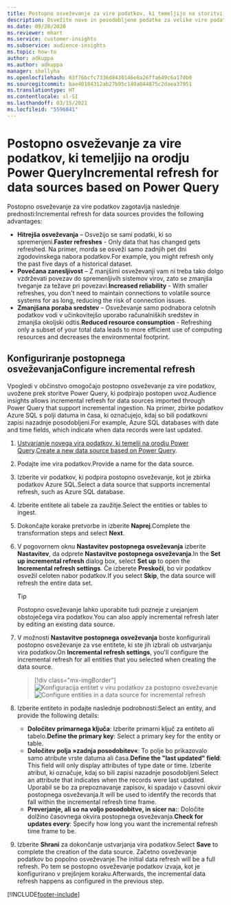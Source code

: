 ```yaml
---
title: Postopno osveževanje za vire podatkov, ki temeljijo na storitvi Power Query
description: Osvežite nove in posodobljene podatke za velike vire podatkov, ki temeljijo na orodju Power Query.
ms.date: 09/28/2020
ms.reviewer: mhart
ms.service: customer-insights
ms.subservice: audience-insights
ms.topic: how-to
author: adkuppa
ms.author: adkuppa
manager: shellyha
ms.openlocfilehash: 03f76bcfc7336d8430146e8a26ffa649c6a17db0
ms.sourcegitcommit: bae40184312ab27b95c140a044875c2daea37951
ms.translationtype: HT
ms.contentlocale: sl-SI
ms.lasthandoff: 03/15/2021
ms.locfileid: "5596841"
---
```

# <a name="incremental-refresh-for-data-sources-based-on-power-query"></a><span data-ttu-id="3cfdf-103">Postopno osveževanje za vire podatkov, ki temeljijo na orodju Power Query</span><span class="sxs-lookup"><span data-stu-id="3cfdf-103">Incremental refresh for data sources based on Power Query</span></span>

<span data-ttu-id="3cfdf-104">Postopno osveževanje za vire podatkov zagotavlja naslednje prednosti:</span><span class="sxs-lookup"><span data-stu-id="3cfdf-104">Incremental refresh for data sources provides the following advantages:</span></span>

- <span data-ttu-id="3cfdf-105">**Hitrejša osveževanja** – Osvežijo se sami podatki, ki so spremenjeni.</span><span class="sxs-lookup"><span data-stu-id="3cfdf-105">**Faster refreshes** - Only data that has changed gets refreshed.</span></span> <span data-ttu-id="3cfdf-106">Na primer, morda se osveži samo zadnjih pet dni zgodovinskega nabora podatkov.</span><span class="sxs-lookup"><span data-stu-id="3cfdf-106">For example, you might refresh only the past five days of a historical dataset.</span></span>
- <span data-ttu-id="3cfdf-107">**Povečana zanesljivost** – Z manjšimi osveževanji vam ni treba tako dolgo vzdrževati povezav do spremenljivih sistemov virov, zato se zmanjša tveganje za težave pri povezavi.</span><span class="sxs-lookup"><span data-stu-id="3cfdf-107">**Increased reliability** - With smaller refreshes, you don't need to maintain connections to volatile source systems for as long, reducing the risk of connection issues.</span></span>
- <span data-ttu-id="3cfdf-108">**Zmanjšana poraba sredstev** – Osveževanje samo podnabora celotnih podatkov vodi v učinkovitejšo uporabo računalniških sredstev in zmanjša okoljski odtis.</span><span class="sxs-lookup"><span data-stu-id="3cfdf-108">**Reduced resource consumption** - Refreshing only a subset of your total data leads to more efficient use of computing resources and decreases the environmental footprint.</span></span>

## <a name="configure-incremental-refresh"></a><span data-ttu-id="3cfdf-109">Konfiguriranje postopnega osveževanja</span><span class="sxs-lookup"><span data-stu-id="3cfdf-109">Configure incremental refresh</span></span>

<span data-ttu-id="3cfdf-110">Vpogledi v občinstvo omogočajo postopno osveževanje za vire podatkov, uvožene prek storitve Power Query, ki podpirajo postopen uvoz.</span><span class="sxs-lookup"><span data-stu-id="3cfdf-110">Audience insights allows incremental refresh for data sources imported through Power Query that support incremental ingestion.</span></span> <span data-ttu-id="3cfdf-111">Na primer, zbirke podatkov Azure SQL s polji datuma in časa, ki označujejo, kdaj so bili podatkovni zapisi nazadnje posodobljeni.</span><span class="sxs-lookup"><span data-stu-id="3cfdf-111">For example, Azure SQL databases with date and time fields, which indicate when data records were last updated.</span></span>

1. <span data-ttu-id="3cfdf-112">[Ustvarjanje novega vira podatkov, ki temelji na orodju Power Query](connect-power-query.md).</span><span class="sxs-lookup"><span data-stu-id="3cfdf-112">[Create a new data source based on Power Query](connect-power-query.md).</span></span>

1. <span data-ttu-id="3cfdf-113">Podajte ime vira podatkov.</span><span class="sxs-lookup"><span data-stu-id="3cfdf-113">Provide a name for the data source.</span></span>

1. <span data-ttu-id="3cfdf-114">Izberite vir podatkov, ki podpira postopno osveževanje, kot je zbirka podatkov Azure SQL.</span><span class="sxs-lookup"><span data-stu-id="3cfdf-114">Select a data source that supports incremental refresh, such as Azure SQL database.</span></span>

1. <span data-ttu-id="3cfdf-115">Izberite entitete ali tabele za zaužitje.</span><span class="sxs-lookup"><span data-stu-id="3cfdf-115">Select the entities or tables to ingest.</span></span>

1. <span data-ttu-id="3cfdf-116">Dokončajte korake pretvorbe in izberite **Naprej**.</span><span class="sxs-lookup"><span data-stu-id="3cfdf-116">Complete the transformation steps and select **Next**.</span></span>

1. <span data-ttu-id="3cfdf-117">V pogovornem oknu **Nastavitev postopnega osveževanja** izberite **Nastavitev**, da odprete **Nastavitve postopnega osveževanja**.</span><span class="sxs-lookup"><span data-stu-id="3cfdf-117">In the **Set up incremental refresh** dialog box, select **Set up** to open the **Incremental refresh settings**.</span></span> <span data-ttu-id="3cfdf-118">Če izberete **Preskoči**, bo vir podatkov osvežil celoten nabor podatkov.</span><span class="sxs-lookup"><span data-stu-id="3cfdf-118">If you select **Skip**, the data source will refresh the entire data set.</span></span>
   > [!TIP]
   > <span data-ttu-id="3cfdf-119">Postopno osveževanje lahko uporabite tudi pozneje z urejanjem obstoječega vira podatkov.</span><span class="sxs-lookup"><span data-stu-id="3cfdf-119">You can also apply incremental refresh later by editing an existing data source.</span></span>

1. <span data-ttu-id="3cfdf-120">V možnosti **Nastavitve postopnega osveževanja** boste konfigurirali postopno osveževanje za vse entitete, ki ste jih izbrali ob ustvarjanju vira podatkov.</span><span class="sxs-lookup"><span data-stu-id="3cfdf-120">On **Incremental refresh settings**, you'll configure the incremental refresh for all entities that you selected when creating the data source.</span></span>

   > [!div class="mx-imgBorder"]
   > <span data-ttu-id="3cfdf-121">![Konfiguracija entitet v viru podatkov za postopno osveževanje](media/incremental-refresh-settings.png "Konfiguracija entitet v viru podatkov za postopno osveževanje")</span><span class="sxs-lookup"><span data-stu-id="3cfdf-121">![Configure entities in a data source for incremental refresh](media/incremental-refresh-settings.png "Configure entities in a data source for incremental refresh")</span></span>

1. <span data-ttu-id="3cfdf-122">Izberite entiteto in podajte naslednje podrobnosti:</span><span class="sxs-lookup"><span data-stu-id="3cfdf-122">Select an entity, and provide the following details:</span></span>

   - <span data-ttu-id="3cfdf-123">**Določitev primarnega ključa**: Izberite primarni ključ za entiteto ali tabelo.</span><span class="sxs-lookup"><span data-stu-id="3cfdf-123">**Define the primary key**: Select a primary key for the entity or table.</span></span>
   - <span data-ttu-id="3cfdf-124">**Določitev polja »zadnja posodobitev«**: To polje bo prikazovalo samo atribute vrste datuma ali časa.</span><span class="sxs-lookup"><span data-stu-id="3cfdf-124">**Define the "last updated" field**: This field will only display attributes of type date or time.</span></span> <span data-ttu-id="3cfdf-125">Izberite atribut, ki označuje, kdaj so bili zapisi nazadnje posodobljeni.</span><span class="sxs-lookup"><span data-stu-id="3cfdf-125">Select an attribute that indicates when the records were last updated.</span></span> <span data-ttu-id="3cfdf-126">Uporabil se bo za prepoznavanje zapisov, ki spadajo v časovni okvir postopnega osveževanja.</span><span class="sxs-lookup"><span data-stu-id="3cfdf-126">It will be used to identify the records that fall within the incremental refresh time frame.</span></span>
   - <span data-ttu-id="3cfdf-127">**Preverjanje, ali so na voljo posodobitve, in sicer na:**: Določite dolžino časovnega okvira postopnega osveževanja.</span><span class="sxs-lookup"><span data-stu-id="3cfdf-127">**Check for updates every**: Specify how long you want the incremental refresh time frame to be.</span></span>

1. <span data-ttu-id="3cfdf-128">Izberite **Shrani** za dokončanje ustvarjanja vira podatkov.</span><span class="sxs-lookup"><span data-stu-id="3cfdf-128">Select **Save** to complete the creation of the data source.</span></span> <span data-ttu-id="3cfdf-129">Začetno osveževanje podatkov bo popolno osveževanje.</span><span class="sxs-lookup"><span data-stu-id="3cfdf-129">The initial data refresh will be a full refresh.</span></span> <span data-ttu-id="3cfdf-130">Po tem se postopno osveževanje podatkov izvaja, kot je konfigurirano v prejšnjem koraku.</span><span class="sxs-lookup"><span data-stu-id="3cfdf-130">Afterwards, the incremental data refresh happens as configured in the previous step.</span></span>


[!INCLUDE[footer-include](../includes/footer-banner.md)]